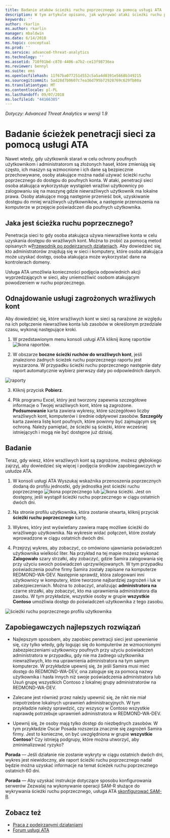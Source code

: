 ```yaml
---
title: Badanie ataków ścieżki ruchu poprzecznego za pomocą usługi ATA | Dokumentacja firmy Microsoft
description: W tym artykule opisano, jak wykrywać ataki ścieżki ruchu poprzecznego z Advanced Threat Analytics (ATA).
keywords: ''
author: rkarlin
ms.author: rkarlin
manager: mbaldwin
ms.date: 6/14/2018
ms.topic: conceptual
ms.prod: ''
ms.service: advanced-threat-analytics
ms.technology: ''
ms.assetid: 710f01bd-c878-4406-a7b2-ce13f98736ea
ms.reviewer: bennyl
ms.suite: ems
ms.openlocfilehash: 11f67ba077251d552c5a5a4d0391e5668b349215
ms.sourcegitcommit: 5ad28d7b0607c7ea36d795b72928769c629fb80a
ms.translationtype: MT
ms.contentlocale: pl-PL
ms.lasthandoff: 09/07/2018
ms.locfileid: "44166305"
---
```

*Dotyczy: Advanced Threat Analytics w wersji 1.9*

# <a name="investigating-lateral-movement-paths-with-ata"></a>Badanie ścieżek penetracji sieci za pomocą usługi ATA

Nawet wtedy, gdy użytkownik starań w celu ochrony poufnych użytkownikom i administratorom są złożonych haseł, które zmieniają się często, ich maszyn są wzmocnione i ich dane są bezpiecznie przechowywane, osoby atakujące można nadal używać ścieżki ruchu poprzecznego do dostępu do poufnych konta. W ataki, penetracji sieci osoba atakująca wykorzystuje wystąpień wrażliwi użytkownicy po zalogowaniu się na maszynę gdzie niewrażliwych użytkownik ma lokalne prawa. Osoby atakujące mogą następnie przenieść bok, uzyskiwanie dostępu do mniej wrażliwych użytkowników, a następnie przenoszenia na komputerze w przejęcie poświadczeń dla poufnych użytkownika. 

## <a name="what-is-a-lateral-movement-path"></a>Jaka jest ścieżka ruchu poprzecznego?

Penetracja sieci to gdy osoba atakująca używa niewrażliwe konta w celu uzyskania dostępu do wrażliwych kont. Można to zrobić za pomocą metod opisanych w[Przewodnik po podejrzanych działaniach](suspicious-activity-guide.md). Aby dowiedzieć się, kto administratorów znajdują się w sieci i komputery, które osoba atakująca może uzyskać dostęp, osoba atakująca może wykorzystać dane na kontrolerach domeny. 

Usługa ATA umożliwia konieczności podjęcia odpowiednich akcji wyprzedzających w sieci, aby uniemożliwić osobom atakującym powodzeniem w ruchu poprzecznego.

## <a name="discovery-your-at-risk-sensitive-accounts"></a>Odnajdowanie usługi zagrożonych wrażliwych kont

Aby dowiedzieć się, które wrażliwych kont w sieci są narażone ze względu na ich połączenie niewrażliwe konta lub zasobów w określonym przedziale czasu, wykonaj następujące kroki. 

1. W przedstawionym menu konsoli usługi ATA kliknij ikonę raportów ![Ikona raportów](./media/ata-report-icon.png).

2. W obszarze **boczne ścieżki ruchów do wrażliwych kont**, jeśli znaleziono żadnych ścieżek ruchu poprzecznego raportu jest wyszarzona. W przypadku ścieżki ruchu poprzecznego następnie daty raport automatycznie wybierz pierwszy daty po odpowiednich danych. 

 ![raporty](./media/reports.png)

3. Kliknij przycisk **Pobierz**.

3. Plik programu Excel, który jest tworzony zapewnia szczegółowe informacje o Twojej wrażliwych kont, które są zagrożone. **Podsumowanie** karta zawiera wykresy, które szczegółowo liczby wrażliwych kont, komputerów i średnie odpływowi zasobów. **Szczegóły** karta zawiera listę kont poufnych, które powinny być zajmującym się ochroną. Należy pamiętać, że ścieżki są ścieżki, które wcześniej istniejących i mogą nie być dostępne już dzisiaj.


## <a name="investigate"></a>Badanie

Teraz, gdy wiesz, które wrażliwych kont są zagrożone, możesz głębokiego zajrzyj, aby dowiedzieć się więcej i podjęcia środków zapobiegawczych w usłudze ATA.

1. W konsoli usługi ATA Wyszukaj wskaźnika przenoszenia poprzecznych dodaną do profilu jednostki, gdy jednostka jest ścieżki ruchu poprzecznego ![Ikona poprzecznego](./media/lateral-movement-icon.png) lub ![Ikona ścieżki](./media/paths-icon.png). Jest on dostępny, jeśli wystąpił ścieżki ruchu poprzecznego w ciągu ostatnich dwóch dni.

2. Na stronie profilu użytkownika, która zostanie otwarta, kliknij przycisk **ścieżki ruchu poprzecznego** kartę.

3. Wykres, który jest wyświetlany zawiera mapę możliwe ścieżki do wrażliwego użytkownika. Na wykresie widać połączeń, które zostały wprowadzone w ciągu ostatnich dwóch dni.

4. Przejrzyj wykres, aby zobaczyć, co omówiono ujawniania poświadczeń użytkownika wielkość liter. Na przykład na tej mapie możesz wykonać **Zalogowało** szary strzałki, aby zobaczyć, gdzie Samira zalogowania się przy użyciu swoich poświadczeń uprzywilejowanych. W tym przypadku poświadczenia poufne firmy Samira zostały zapisane na komputerze REDMOND-WA-DEV. Następnie sprawdź, która zalogowani inni użytkownicy w komputery, które tworzone najbardziej zagrożeń i luk w zabezpieczeniach. Można to zobaczyć, analizując **administratora na** czarne strzałki, aby zobaczyć, kto ma uprawnienia administratora dla zasobu. W tym przykładzie, wszystkie osoby w grupie **wszystkie Contoso** umożliwia dostęp do poświadczeń użytkownika z tego zasobu.  

 ![ścieżki ruchu poprzecznego profilu użytkownika](media/user-profile-lateral-movement-paths.png)


## <a name="preventative-best-practices"></a>Zapobiegawczych najlepszych rozwiązań

- Najlepszym sposobem, aby zapobiec penetracji sieci jest upewnienie się, czy tylko wtedy, gdy logując się do komputerów ze wzmocnionymi zabezpieczeniami użytkownicy poufnych przy użyciu poświadczeń administratora w przypadku, gdy nie ma żadnego użytkownika niewrażliwych, kto ma uprawnienia administratora na tym samym komputerze. W przykładzie upewnij się, że jeśli Samira musi mieć dostęp do REDMOND-WA-DEV, ona zaloguje się za pomocą nazwy użytkownika i hasła innych niż swoje poświadczenia administratora lub Usuń grupę wszystkich Contoso z lokalnej grupy administratorów na REDMOND-WA-DEV.

- Zalecane jest również przez należy upewnić się, że nikt nie miał niepotrzebne lokalnych uprawnień administracyjnych. W tym przykładzie należy sprawdzić, czy wszyscy w Contoso wszystkie naprawdę potrzebuje uprawnień administratora w REDMOND-WA-DEV.

- Upewnij się, że osoby mają tylko dostęp do niezbędnych zasobów. W tym przykładzie Oscar Posada rozszerza znacznie się zagrożeń Samira firmy. Jest to konieczne, on być uwzględniona w grupie **wszystkie Contoso**? Czy istnieją podgrupy, które można utworzyć, aby zminimalizować ryzyko?

**Porada** — Jeśli działanie nie zostanie wykryty w ciągu ostatnich dwóch dni, wykres jest niewidoczny, ale raport ścieżki ruchu poprzecznego nadal będzie można uzyskać informacje na temat ścieżek ruchu poprzecznego ostatnich 60 dni.

**Porada** — Aby uzyskać instrukcje dotyczące sposobu konfigurowania serwerów Zezwalaj na wykonywanie operacji SAM-R służące do wykrywania ścieżki ruchu poprzecznego, usługa ATA [skonfigurować SAM-R](install-ata-step9-samr.md).




## <a name="see-also"></a>Zobacz też
- [Praca z podejrzanymi działaniami](working-with-suspicious-activities.md)
- [Forum usługi ATA](https://social.technet.microsoft.com/Forums/security/home?forum=mata)
